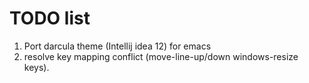 # TODO list
1. Port darcula theme (Intellij idea 12) for emacs
2. resolve key mapping conflict (move-line-up/down windows-resize keys).

